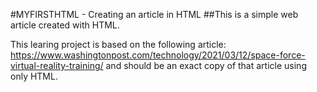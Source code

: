 #MYFIRSTHTML - Creating an article in HTML
##This is a simple web article created with HTML.

This learing project is based on the following article: https://www.washingtonpost.com/technology/2021/03/12/space-force-virtual-reality-training/  and should be an exact copy of that article using only HTML.